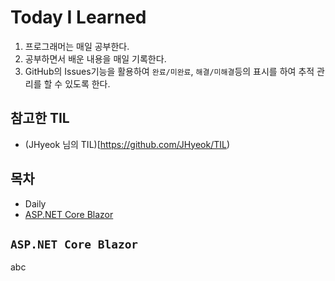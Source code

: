 # Today I Learned
1. 프로그래머는 매일 공부한다.
1. 공부하면서 배운 내용을 매일 기록한다.
1. GitHub의 Issues기능을 활용하여 `완료/미완료`, `해결/미해결`등의 표시를 하여 추적 관리를 할 수 있도록 한다.

## 참고한 TIL
- (JHyeok 님의 TIL)[https://github.com/JHyeok/TIL)

## 목차
- Daily
- [ASP.NET Core Blazor](#blazor)


## `ASP.NET Core Blazor`
abc
